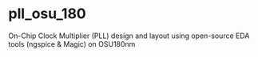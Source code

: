 # pll_osu_180
On-Chip Clock Multiplier (PLL) design and layout using open-source EDA tools (ngspice &amp; Magic) on OSU180nm

